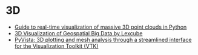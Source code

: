 # 3D

- [Guide to real-time visualization of massive 3D point clouds in Python](https://towardsdatascience.com/guide-to-real-time-visualisation-of-massive-3d-point-clouds-in-python-ea6f00241ee0)
- [3D Visualization of Geospatial Big Data by Lexcube](https://towardsdatascience.com/3d-visualization-of-geospatial-big-data-by-lexcube-python-a57512cabd69)
- [PyVista: 3D plotting and mesh analysis through a streamlined interface for the Visualization Toolkit (VTK)](https://github.com/pyvista/pyvista)
